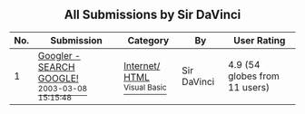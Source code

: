 ﻿<div align="center">

## All Submissions by Sir DaVinci

</div>

No.  | Submission | Category | By   | User Rating
---- | ---------- | -------- | ---- | -----------
1 | [Googler \- SEARCH GOOGLE\!<br /><sup>2003-03-08 15:15:48</sup>](https://github.com/Planet-Source-Code/sir-davinci-googler-search-google__1-43856) | [Internet/ HTML<br /><sup>Visual Basic</sup>](../ByCategory/internet-html__1-34.md) | Sir DaVinci | 4.9 (54 globes from 11 users)
